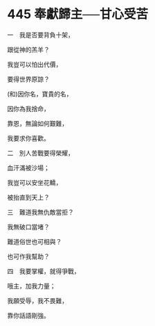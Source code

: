 # 445 奉獻歸主──甘心受苦

一　我是否要背負十架，

跟從神的羔羊？

我豈可以怕出代價，

要得世界原諒？

(和)因你名，寶貴的名，

因你為我捨命，

靠恩，無論如何艱難，

我要求你喜歡。

二　別人苦戰要得榮耀，

血汗滿被沙場；

我豈可以安坐花轎，

被抬直到天上？

三　難道我無仇敵當拒？

我無破口當堵？

難道俗世也可相與？

也可作我幫助？

四　我要掌權，就得爭戰，

哦主，加我力量；

我願受辱，我不畏難，

靠你話語剛強。


